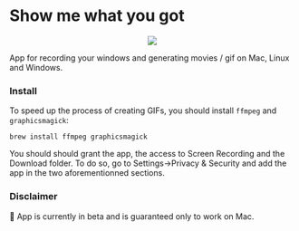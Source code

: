 # Show me what you got

<p align="center">
<image src="https://www.mopedarmy.com/img/alter/index.php?args=f6d7e5d17b06161b4fa1e61aa34ff485/fit_to_width=800/src/https://www.mopedarmy.com/forums/file.php?1,file=194307" />
<p/>

App for recording your windows and generating movies / gif on Mac, Linux and Windows.

### Install

To speed up the process of creating GIFs, you should install `ffmpeg` and `graphicsmagick`:

```
brew install ffmpeg graphicsmagick
```

You should should grant the app, the access to Screen Recording and the Download folder. To do so, go to Settings->Privacy & Security and add the app in the two aforementionned sections.

### Disclaimer

:construction: App is currently in beta and is guaranteed only to work on Mac.
